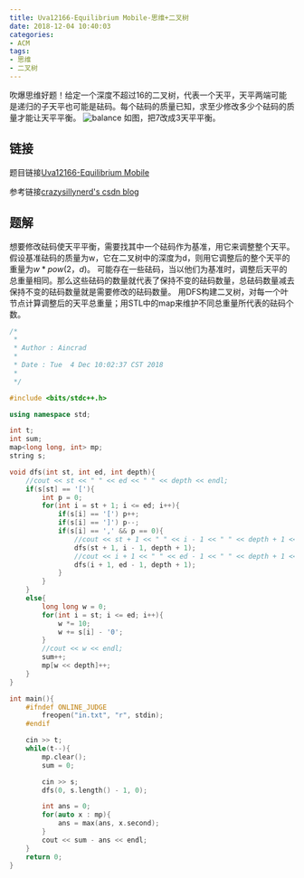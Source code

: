 ```yaml
---
title: Uva12166-Equilibrium Mobile-思维+二叉树
date: 2018-12-04 10:40:03
categories:
- ACM
tags:
- 思维
- 二叉树
---
```

吹爆思维好题！给定一个深度不超过16的二叉树，代表一个天平，天平两端可能是递归的子天平也可能是砝码。每个砝码的质量已知，求至少修改多少个砝码的质量才能让天平平衡。
![balance](/balance.png)
如图，把7改成3天平平衡。

## 链接
题目链接[Uva12166-Equilibrium Mobile](https://vjudge.net/problem/UVA-12166)

参考链接[crazysillynerd's csdn blog](https://blog.csdn.net/crazysillynerd/article/details/43876123)

## 题解
想要修改砝码使天平平衡，需要找其中一个砝码作为基准，用它来调整整个天平。假设基准砝码的质量为w，它在二叉树中的深度为d，则用它调整后的整个天平的重量为$w * pow(2，d)$。
可能存在一些砝码，当以他们为基准时，调整后天平的总重量相同。那么这些砝码的数量就代表了保持不变的砝码数量，总砝码数量减去保持不变的砝码数量就是需要修改的砝码数量。
用DFS构建二叉树，对每一个叶节点计算调整后的天平总重量；用STL中的map来维护不同总重量所代表的砝码个数。

```C++
/*
 *
 * Author : Aincrad
 *
 * Date : Tue  4 Dec 10:02:37 CST 2018
 *
 */

#include <bits/stdc++.h>

using namespace std;

int t;
int sum;
map<long long, int> mp;
string s;

void dfs(int st, int ed, int depth){
    //cout << st << " " << ed << " " << depth << endl;
    if(s[st] == '['){
        int p = 0;
        for(int i = st + 1; i <= ed; i++){
            if(s[i] == '[') p++;
            if(s[i] == ']') p--;
            if(s[i] == ',' && p == 0){
                //cout << st + 1 << " " << i - 1 << " " << depth + 1 << endl;
                dfs(st + 1, i - 1, depth + 1);
                //cout << i + 1 << " " << ed - 1 << " " << depth + 1 << endl;
                dfs(i + 1, ed - 1, depth + 1);
            }
        }
    }
    else{
        long long w = 0;
        for(int i = st; i <= ed; i++){
            w *= 10;
            w += s[i] - '0';
        }
        //cout << w << endl;
        sum++;
        mp[w << depth]++;
    }
}

int main(){
    #ifndef ONLINE_JUDGE
        freopen("in.txt", "r", stdin);
    #endif

    cin >> t;
    while(t--){
        mp.clear();
        sum = 0;

        cin >> s;
        dfs(0, s.length() - 1, 0);

        int ans = 0;
        for(auto x : mp){
            ans = max(ans, x.second);
        }
        cout << sum - ans << endl;
    }
    return 0;
}
```
